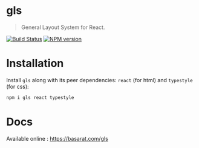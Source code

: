 # gls
> General Layout System for React.

[![Build Status][travis-image]][travis-url]
[![NPM version][npm-image]][npm-url]

# Installation

Install `gls` along with its peer dependencies: `react` (for html) and `typestyle` (for css):

```sh
npm i gls react typestyle
```

# Docs
Available online : https://basarat.com/gls

[travis-image]:https://travis-ci.org/basarat/gls.svg?branch=master
[travis-url]:https://travis-ci.org/basarat/gls
[npm-image]:https://img.shields.io/npm/v/gls.svg?style=flat
[npm-url]:https://npmjs.org/package/gls
